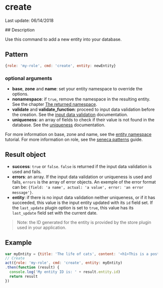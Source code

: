 # create

Last update: 06/14/2018

## Description

Use this command to add a new entity into your database.

## Pattern

```js
{role: 'my-role', cmd: 'create', entity: newEntity}
```

### optional arguments

- **base**, **zone** and **name**: set your entity namespace to override the options.
- **nonamespace**: if `true`, remove the namespace in the resulting entity. See the chapter [The returned namespace][].
- **validate** and **validate_function**: proceed to input data validation before the creation. See the [input data validation][] documentation.
- **uniqueness**: an array of fields to check if their value is not found in the database. See the [uniqueness][] documentation.

For more information on base, zone and name, see the [entity namespace][] tutorial.
For more information on role, see the [seneca patterns][] guide.

## Result object

- **success**: `true` or `false`. `false` is returned if the input data validation is used and fails.
- **errors**: an array. If the input data validation or uniqueness is used and fails, `errors` is the array of error objects. An exemple of the error format can be: `{field: 'a name', actual: 'a value', error: 'an error message'}`.
- **entity**: if there is no input data validation neither uniqueness, or if it has succeeded, this value is the input entity updated with its `id` field set. If the `last_update` plugin option is set to `true`, this value has its `last_update` field set with the current date.

> Note: the ID generated for the entity is provided by the store plugin used in your application.

## Example

```js
var myEntity = {title: 'The life of cats', content: '<h1>This is a post about cats</h1><p>Maoww...</p>'}
// Create
act({role: 'my-role', cmd: 'create', entity: myEntity)
.then(function (result) {
  console.log('My entity ID is: ' + result.entity.id)
  return result
})
```

[input data validation]: https://gitlab.com/jdesodt/seneca-entity-crud/tree/master/docs/input-data-validation.md
[The returned namespace]: https://gitlab.com/jdesodt/seneca-entity-crud/blob/master/README.md#the-returned-namespace
[uniqueness]: https://gitlab.com/jdesodt/seneca-entity-crud/tree/master/docs/uniqueness.md
[entity namespace]: http://senecajs.org/docs/tutorials/understanding-data-entities.html#zone-base-and-name-the-entity-namespace
[seneca patterns]: http://senecajs.org/getting-started/#patterns

